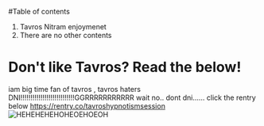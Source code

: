 #Table of contents
1. Tavros Nitram enjoymenet
2. There are no other contents
                                                      
# Don't like Tavros? Read the below!
iam big time fan of tavros , tavros haters DNI!!!!!!!!!!!!!!!!!!!!!!!!!!!GGRRRRRRRRRRR
wait no.. dont dni...... click the rentry below
https://rentry.co/tavroshypnotismsession
![HEHEHEHEHOHEOEHOEOH](https://github.com/SpaceStationLevel7/moew/assets/124318937/b5272324-67f5-47dc-b297-312b4c000fa5)
